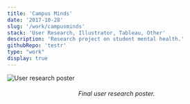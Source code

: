 ```yaml
---
title: 'Campus Minds'
date: '2017-10-28'
slug: '/work/campusminds'
stack: 'User Research, Illustrator, Tableau, Other'
description: 'Research project on student mental health.'
githubRepo: 'testr'
type: "work"  
display: true
---
```


![User research poster](https://64.media.tumblr.com/e21c9c1cb1fc7042f325ada1cc101dfd/tumblr_po7uj3CO5t1taz7avo1_640.jpg)

<h6><div style="text-align: center;">
  Final user research poster.
</div></h6>
<br/>
